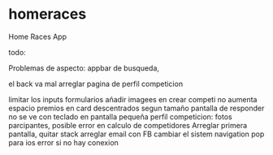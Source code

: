 # homeraces

Home Races App

todo:

Problemas de aspecto: appbar de busqueda,


el back va mal
arreglar pagina de perfil competicion

limitar los inputs formularios
añadir imagees en crear competi no aumenta espacio
premios en card descentrados segun tamaño
pantalla de responder no se ve con teclado en pantalla pequeña
perfil competicion:  fotos parcipantes,
posible error en calculo de competidores
Arreglar primera pantalla, quitar stack
arreglar email con FB
cambiar el  sistem navigation pop para ios
error si no hay conexion

